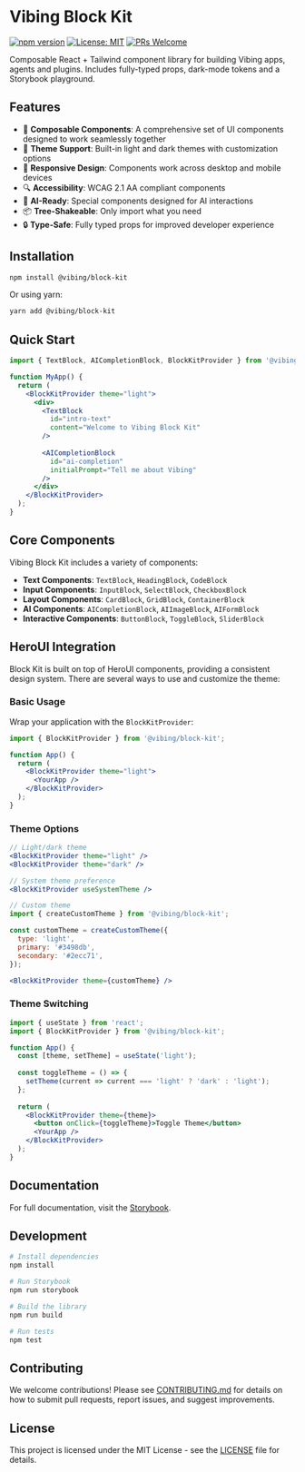 # Vibing Block Kit

[![npm version](https://img.shields.io/npm/v/@vibing/block-kit.svg)](https://www.npmjs.com/package/@vibing/block-kit)
[![License: MIT](https://img.shields.io/badge/License-MIT-blue.svg)](https://opensource.org/licenses/MIT)
[![PRs Welcome](https://img.shields.io/badge/PRs-welcome-brightgreen.svg)](CONTRIBUTING.md)

Composable React + Tailwind component library for building Vibing apps, agents and plugins. Includes fully-typed props, dark-mode tokens and a Storybook playground.

## Features

- 🧩 **Composable Components**: A comprehensive set of UI components designed to work seamlessly together
- 🎨 **Theme Support**: Built-in light and dark themes with customization options
- 📱 **Responsive Design**: Components work across desktop and mobile devices
- 🔍 **Accessibility**: WCAG 2.1 AA compliant components
- 🧠 **AI-Ready**: Special components designed for AI interactions
- 📦 **Tree-Shakeable**: Only import what you need
- 🔒 **Type-Safe**: Fully typed props for improved developer experience

## Installation

```bash
npm install @vibing/block-kit
```

Or using yarn:

```bash
yarn add @vibing/block-kit
```

## Quick Start

```jsx
import { TextBlock, AICompletionBlock, BlockKitProvider } from '@vibing/block-kit';

function MyApp() {
  return (
    <BlockKitProvider theme="light">
      <div>
        <TextBlock 
          id="intro-text"
          content="Welcome to Vibing Block Kit"
        />
        
        <AICompletionBlock
          id="ai-completion"
          initialPrompt="Tell me about Vibing"
        />
      </div>
    </BlockKitProvider>
  );
}
```

## Core Components

Vibing Block Kit includes a variety of components:

- **Text Components**: `TextBlock`, `HeadingBlock`, `CodeBlock`
- **Input Components**: `InputBlock`, `SelectBlock`, `CheckboxBlock`
- **Layout Components**: `CardBlock`, `GridBlock`, `ContainerBlock`
- **AI Components**: `AICompletionBlock`, `AIImageBlock`, `AIFormBlock`
- **Interactive Components**: `ButtonBlock`, `ToggleBlock`, `SliderBlock`

## HeroUI Integration

Block Kit is built on top of HeroUI components, providing a consistent design system. There are several ways to use and customize the theme:

### Basic Usage

Wrap your application with the `BlockKitProvider`:

```jsx
import { BlockKitProvider } from '@vibing/block-kit';

function App() {
  return (
    <BlockKitProvider theme="light">
      <YourApp />
    </BlockKitProvider>
  );
}
```

### Theme Options

```jsx
// Light/dark theme
<BlockKitProvider theme="light" />
<BlockKitProvider theme="dark" />

// System theme preference
<BlockKitProvider useSystemTheme />

// Custom theme
import { createCustomTheme } from '@vibing/block-kit';

const customTheme = createCustomTheme({
  type: 'light',
  primary: '#3498db',
  secondary: '#2ecc71',
});

<BlockKitProvider theme={customTheme} />
```

### Theme Switching

```jsx
import { useState } from 'react';
import { BlockKitProvider } from '@vibing/block-kit';

function App() {
  const [theme, setTheme] = useState('light');
  
  const toggleTheme = () => {
    setTheme(current => current === 'light' ? 'dark' : 'light');
  };
  
  return (
    <BlockKitProvider theme={theme}>
      <button onClick={toggleTheme}>Toggle Theme</button>
      <YourApp />
    </BlockKitProvider>
  );
}
```

## Documentation

For full documentation, visit the [Storybook](https://vibing.github.io/vibing-block-kit).

## Development

```bash
# Install dependencies
npm install

# Run Storybook
npm run storybook

# Build the library
npm run build

# Run tests
npm test
```

## Contributing

We welcome contributions! Please see [CONTRIBUTING.md](CONTRIBUTING.md) for details on how to submit pull requests, report issues, and suggest improvements.

## License

This project is licensed under the MIT License - see the [LICENSE](LICENSE) file for details. 